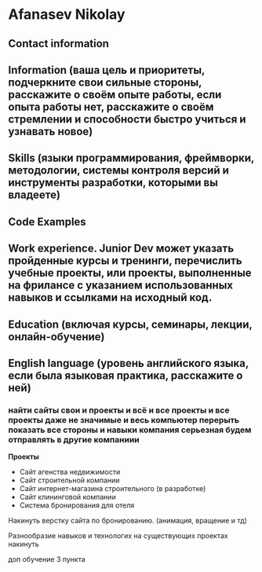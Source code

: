 # Afanasev Nikolay
## Contact information
## Information (ваша цель и приоритеты, подчеркните свои сильные стороны, расскажите о своём опыте работы, если опыта работы нет, расскажите о своём стремлении и способности быстро учиться и узнавать новое)
## Skills (языки программирования, фреймворки, методологии, системы контроля версий и инструменты разработки, которыми вы владеете)
## Code Examples
## Work experience. Junior Dev может указать пройденные курсы и тренинги, перечислить учебные проекты, или проекты, выполненные на фрилансе с указанием использованных навыков и ссылками на исходный код.
## Education (включая курсы, семинары, лекции, онлайн-обучение)
## English language (уровень английского языка, если была языковая практика, расскажите о ней)

### найти сайты свои и проекты и всё и все проекты и все проекты даже не значимые и весь компьютер перерыть показать все стороны и навыки компания серьезная будем отправлять в другие компаниии
**Проекты**
* Сайт агенства недвижимости
* Сайт строительной компании
* Сайт интернет-магазина строительного (в разработке)
* Сайт клининговой компании 
* Система бронирования для отеля

Накинуть верстку сайта по бронированию. (анимация, вращение и тд)
 
 Разнообразие навыков и технологих на существующих проектах накинуть
 
доп обучение 3 пункта
